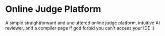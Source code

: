 # Online Judge Platform
A simple straightforward and uncluttered online judge platform, intuitive AI reviewer, and a compiler page if god forbid you can't access your IDE :)
